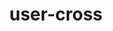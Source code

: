 ---
title: user-cross
unicode_regular: \ec98
unicode_bold: \ec97
unicode_solid: \ec99
unicode_brand: 
---